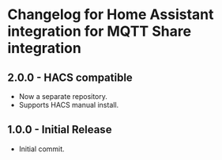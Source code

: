 # Changelog for Home Assistant integration for MQTT Share integration

## 2.0.0 - HACS compatible

* Now a separate repository.
* Supports HACS manual install.

## 1.0.0 - Initial Release

* Initial commit.
